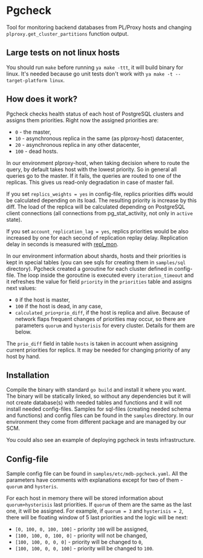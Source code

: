 # Pgcheck
Tool for monitoring backend databases from PL/Proxy hosts and changing `plproxy.get_cluster_partitions` function output.

## Large tests on not linux hosts

You should run `make` before running `ya make -ttt`, it will build binary for
linux. It's needed because go unit tests don't work with `ya make -t --target-platform linux`.

## How does it work?

Pgcheck checks health status of each host of PostgreSQL clusters and assigns them priorities. Right now the assigned priorities are:
* `0` - the master,
* `10` - asynchronous replica in the same (as plproxy-host) datacenter,
* `20` - asynchronous replica in any other datacenter,
* `100` - dead hosts.

In our environment plproxy-host, when taking decision where to route the query, by default takes host with the lowest priority. So in general all queries go to the master. If it fails, the queries are routed to one of the replicas. This gives us read-only degradation in case of master fail.

If you set `replics_weights = yes` in config-file, replics priorities diffs would be calculated depending on its load. The resulting priority is increase by this diff. The load of the replica will be calculated depending on PostgreSQL client connections (all connections from pg_stat_activity, not only in `active` state).

If you set `account_replication_lag = yes`, replics priorities would be also increased by one for each second of replication replay delay. Replication delay in seconds is measured with [repl_mon](https://github.com/dev1ant/repl_mon).

In our environment information about shards, hosts and their priorities is kept in special tables (you can see sqls for creating them in `samples/sql` directory). Pgcheck created a goroutine for each cluster defined in config-file.
The loop inside the goroutine is executed every `iteration_timeout` and it refreshes the value for field `priority` in the `priorities` table and assigns next values:
* `0` if the host is master,
* `100` if the host is dead, in any case,
* `calculated_prio+prio_diff`, if the host is replica and alive.
Because of network flaps frequent changes of priorities may occur, so there are parameters `quorum` and `hysterisis` for every cluster. Details for them are below.

The `prio_diff` field in table `hosts` is taken in account when assigning current priorities for replics. It may be needed for changing priority of any host by hand.

## Installation

Compile the binary with standard `go build` and install it where you want.
The binary will be statically linked, so without any dependencies but it will not create database(s) with needed tables and functions and it will not install needed config-files. Samples for sql-files (creating needed schema and functions) and config files can be found in the `samples` directory. In our environment they come from different package and are managed by our SCM.

You could also see an example of deploying pgcheck in tests infrastructure.

## Config-file

Sample config file can be found in `samples/etc/mdb-pgcheck.yaml`. All the parameters have comments with explanations except for two of them - `quorum` and `hysteris`.

For each host in memory there will be stored information about `quorum+hysterisis` last priorities. If `quorum` of them are the same as the last one, it will be assigned. For example, if `quorum = 3` and `hysterisis = 2`, there will be floating window of 5 last priorities and the logic will be next:
* `[0, 100, 0, 100, 100]` - priority `100` will be assigned,
* `[100, 100, 0, 100, 0]` - priority will not be changed,
* `[100, 100, 0, 0, 0]` - priority will be changed to `0`,
* `[100, 100, 0, 0, 100]` - priority will be changed to `100`.
